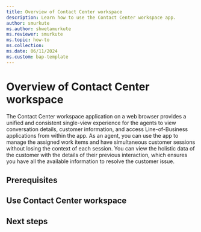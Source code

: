 ```yaml
---
title: Overview of Contact Center workspace
description: Learn how to use the Contact Center workspace app.
author: smurkute
ms.author: shwetamurkute
ms.reviewer: smurkute
ms.topic: how-to
ms.collection: 
ms.date: 06/11/2024
ms.custom: bap-template
---
```


# Overview of Contact Center workspace

The Contact Center workspace application on a web browser provides a unified and consistent single-view experience for the agents to view conversation details, customer information, and access Line-of-Business applications from within the app. As an agent, you can use the app to manage the assigned work items and have simultaneous customer sessions without losing the context of each session. You can view the holistic data of the customer with the details of their previous interaction, which ensures you have all the available information to resolve the customer issue.

## Prerequisites

## Use Contact Center workspace



## Next steps


